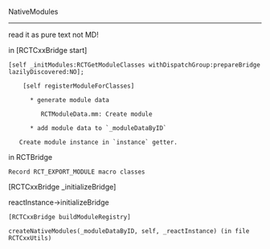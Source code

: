 NativeModules

-----------------

read it as pure text not MD!

in [RCTCxxBridge start]

    [self _initModules:RCTGetModuleClasses withDispatchGroup:prepareBridge lazilyDiscovered:NO];

        [self registerModuleForClasses]

          * generate module data

             RCTModuleData.mm: Create module

          * add module data to `_moduleDataByID`

       Create module instance in `instance` getter.

  in RCTBridge

    Record RCT_EXPORT_MODULE macro classes



[RCTCxxBridge _initializeBridge]

reactInstance->initializeBridge

    [RCTCxxBridge buildModuleRegistry]

    createNativeModules(_moduleDataByID, self, _reactInstance) (in file RCTCxxUtils)


